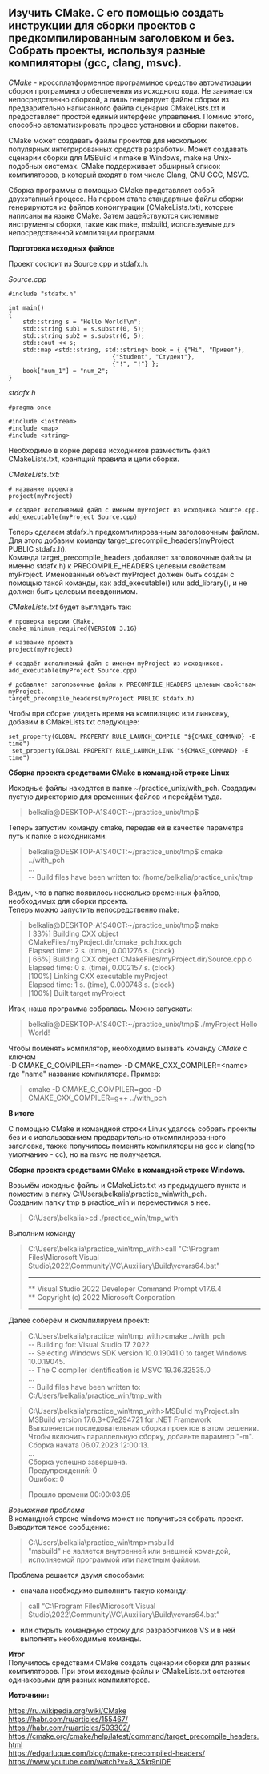 ## Изучить CMake. С его помощью создать инструкции для сборки проектов с предкомпилированным заголовком и без. Собрать проекты, используя разные компиляторы (gcc, clang, msvc).

*CMake* - кроссплатформенное программное средство автоматизации сборки
программного обеспечения из исходного кода. Не занимается
непосредственно сборкой, а лишь генерирует файлы сборки из
предварительно написанного файла сценария CMakeLists.txt и предоставляет
простой единый интерфейс управления. Помимо этого, способно
автоматизировать процесс установки и сборки пакетов.

CMake может создавать файлы проектов для нескольких популярных интегрированных средств разработки. Может создавать сценарии
сборки для MSBuild и nmake в Windows, make на Unix-подобных системах.
CMake поддерживает обширный список компиляторов, в который входят в том
числе Clang, GNU GCC, MSVC.

Сборка программы с помощью CMake представляет собой двухэтапный процесс.
На первом этапе стандартные файлы сборки генерируются из файлов
конфигурации (CMakeLists.txt), которые написаны на языке CMake. Затем
задействуются системные инструменты сборки, такие как make, msbuild,
используемые для непосредственной компиляции программ.

**Подготовка исходных файлов**

Проект состоит из Source.cpp и stdafx.h.

*Source.cpp*
```
#include "stdafx.h"

int main()
{
    std::string s = "Hello World!\n";
    std::string sub1 = s.substr(0, 5);
    std::string sub2 = s.substr(6, 5);
    std::cout << s;
    std::map <std::string, std::string> book = { {"Hi", "Привет"},
                             {"Student", "Студент"},
                             {"!", "!"} };
    book["num_1"] = "num_2";
}
```

*stdafx.h*
```
#pragma once

#include <iostream>
#include <map>
#include <string>
```

Необходимо в корне дерева исходников разместить файл CMakeLists.txt,
хранящий правила и цели сборки.

*CMakeLists.txt:*
```
# название проекта
project(myProject)

# создаёт исполняемый файл с именем myProject из исходника Source.cpp.
add_executable(myProject Source.cpp)
```

Теперь сделаем stdafx.h предкомпилированным заголовочным файлом. 
Для этого добавим команду target_precompile_headers(myProject PUBLIC stdafx.h).  
Команда target_precompile_headers добавляет заголовочные файлы (а именно stdafx.h) к PRECOMPILE_HEADERS целевым свойствам myProject. Именованный объект myProject должен быть создан с помощью такой команды, как add_executable() или add_library(), и не должен быть целевым псевдонимом.

*CMakeLists.txt* будет выглядеть так:
```
# проверка версии CMake. 
cmake_minimum_required(VERSION 3.16)

# название проекта
project(myProject)

# создаёт исполняемый файл с именем myProject из исходников.
add_executable(myProject Source.cpp)

# добавляет заголовочные файлы к PRECOMPILE_HEADERS целевым свойствам myProject.
target_precompile_headers(myProject PUBLIC stdafx.h)
```

Чтобы при сборке увидеть время на компиляцию или линковку, добавим в CMakeLists.txt следующее:
```
set_property(GLOBAL PROPERTY RULE_LAUNCH_COMPILE "${CMAKE_COMMAND} -E time")
 set_property(GLOBAL PROPERTY RULE_LAUNCH_LINK "${CMAKE_COMMAND} -E time")
```
 
**Сборка проекта средствами CMake в командной строке Linux**

Исходные файлы находятся в папке ~/practice_unix/with_pch. 
Создадим пустую директорию для временных файлов и перейдём туда.

> belkalia@DESKTOP-A1S40CT:\~/practice\_unix/tmp\$

Теперь запустим команду cmake, передав ей в качестве параметра путь к
папке с исходниками:

> belkalia@DESKTOP-A1S40CT:\~/practice\_unix/tmp\$ cmake ../with\_pch  
> …  
> -- Build files have been written to: /home/belkalia/practice\_unix/tmp

Видим, что в папке появилось несколько временных файлов, необходимых для
сборки проекта.  
Теперь можно запустить непосредственно make:

> belkalia@DESKTOP-A1S40CT:\~/practice\_unix/tmp\$ make  
> [ 33%] Building CXX object CMakeFiles/myProject.dir/cmake_pch.hxx.gch  
> Elapsed time: 2 s. (time), 0.001276 s. (clock)  
> [ 66%] Building CXX object CMakeFiles/myProject.dir/Source.cpp.o  
> Elapsed time: 0 s. (time), 0.002157 s. (clock)  
> [100%] Linking CXX executable myProject  
> Elapsed time: 1 s. (time), 0.000748 s. (clock)  
> [100%] Built target myProject

Итак, наша программа собралась.
Можно запускать:

> belkalia@DESKTOP-A1S40CT:~/practice_unix/tmp$ ./myProject
> Hello World!

Чтобы поменять компилятор, необходимо вызвать команду *CMake* с ключом  
-D CMAKE\_C\_COMPILER=&lt;name&gt; -D CMAKE\_CXX\_COMPILER=&lt;name&gt;  
где "name" название компилятора.
Пример:
> cmake -D CMAKE\_C\_COMPILER=gcc -D CMAKE\_CXX\_COMPILER=g++ ../with_pch

**В итоге**

С помощью CMake и командной строки Linux удалось собрать проекты без и с использованием предварительно откомпилированного заголовка, также получилось поменять компиляторы на gcc и clang(по умолчанию - сс), но на msvc не получается.

**Сборка проекта средствами CMake в командной строке Windows.**

Возьмём исходные файлы и CMakeLists.txt из предыдущего пункта и поместим в папку C:\Users\belkalia\practice_win\with_pch.  
Созданим папку tmp в practice_win и переместимся в нее.

> C:\Users\belkalia>cd ./practice_win/tmp_with  

Выполним команду
> C:\Users\belkalia\practice_win\tmp_with>call "C:\Program Files\Microsoft Visual Studio\2022\Community\VC\Auxiliary\Build\vcvars64.bat"  
> **********************************************************************  
> ** Visual Studio 2022 Developer Command Prompt v17.6.4  
> ** Copyright (c) 2022 Microsoft Corporation  
> **********************************************************************

Далее соберём и скомпилируем проект:

> C:\Users\belkalia\practice_win\tmp_with>cmake ../with_pch  
> -- Building for: Visual Studio 17 2022  
> -- Selecting Windows SDK version 10.0.19041.0 to target Windows 10.0.19045.  
> -- The C compiler identification is MSVC 19.36.32535.0  
> ...  
> -- Build files have been written to: C:/Users/belkalia/practice_win/tmp_with  

> C:\Users\belkalia\practice_win\tmp_with>MSBulid  myProject.sln  
> MSBuild version 17.6.3+07e294721 for .NET Framework  
> Выполняется последовательная сборка проектов в этом решении. Чтобы включить параллельную сборку, добавьте параметр "-m".  
> Сборка начата 06.07.2023 12:00:13.  
> ...  
> Сборка успешно завершена.  
>    Предупреждений: 0  
>    Ошибок: 0  
>    
> Прошло времени 00:00:03.95

*Возможная проблема*  
В командной строке windows может не получиться собрать проект. Выводится такое сообщение:
> C:\\Users\\belkalia\\practice\_win\\tmp&gt;msbuild  
> "msbuild" не является внутренней или внешней командой, исполняемой программой или пакетным файлом.

Проблема решается двумя способами:

-   сначала необходимо выполнить такую команду:

> call “C:\\Program Files\\Microsoft Visual Studio\\2022\\Community\\VC\\Auxiliary\\Build\\vcvars64.bat”

-   или открыть командную строку для разработчиков VS и в ней  выполнять необходимые команды.

**Итог**  
Получилось средствами CMake создать сценарии сборки для разных компиляторов. При этом исходные файлы и CMakeLists.txt остаются одинаковыми для разных компиляторов.


**Источники:**

<https://ru.wikipedia.org/wiki/CMake>  
<https://habr.com/ru/articles/155467/>  
<https://habr.com/ru/articles/503302/>  
<https://cmake.org/cmake/help/latest/command/target_precompile_headers.html>  
<https://edgarluque.com/blog/cmake-precompiled-headers/>  
<https://www.youtube.com/watch?v=8_X5Iq9niDE>
